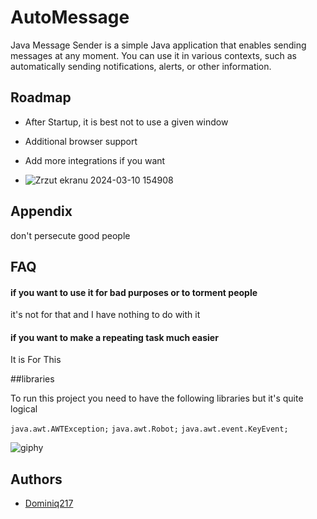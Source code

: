 # AutoMessage

Java Message Sender is a simple Java application that enables sending messages at any moment. You can use it in various contexts, such as automatically sending notifications, alerts, or other information.


## Roadmap

- After Startup, it is best not to use a given window
- Additional browser support

- Add more integrations if you want

- ![Zrzut ekranu 2024-03-10 154908](https://github.com/Dominiq217/AutoMessage/assets/97559453/fa2ea0da-aa82-4758-9e7d-e7afc8712765)


## Appendix

don't persecute good people

## FAQ

#### if you want to use it for bad purposes or to torment people

it's not for that and I have nothing to do with it

#### if you want to make a repeating task much easier

It is For This


##libraries

To run this project you need to have the following libraries but it's quite logical

`java.awt.AWTException;`
`java.awt.Robot;`
`java.awt.event.KeyEvent;`


![giphy](https://github.com/Dominiq217/AutoMessage/assets/97559453/7cfeb66d-9c32-489e-a753-7bdcbe28a05b)
## Authors

- [Dominiq217](https://github.com/Dominiq217)

